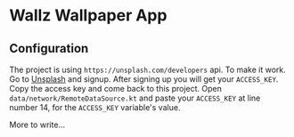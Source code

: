 # Wallz Wallpaper App

## Configuration
The project is using ```https://unsplash.com/developers``` api. 
To make it work. Go to [Unsplash](https://unsplash.com/developers) and signup. 
After signing up you will get your ```ACCESS_KEY```. 
Copy the access key and come back to this project. 
Open ```data/network/RemoteDataSource.kt``` and paste your ```ACCESS_KEY``` at line number 14, for the ```ACCESS_KEY``` variable's value. 

More to write...